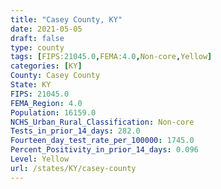 ```yaml
---
title: "Casey County, KY"
date: 2021-05-05
draft: false
type: county
tags: [FIPS:21045.0,FEMA:4.0,Non-core,Yellow]
categories: [KY]
County: Casey County
State: KY
FIPS: 21045.0
FEMA_Region: 4.0
Population: 16159.0
NCHS_Urban_Rural_Classification: Non-core
Tests_in_prior_14_days: 282.0
Fourteen_day_test_rate_per_100000: 1745.0
Percent_Positivity_in_prior_14_days: 0.096
Level: Yellow
url: /states/KY/casey-county
---
```



